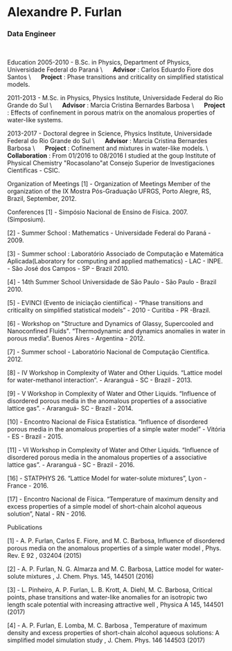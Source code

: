# **Alexandre P. Furlan**
### Data Engineer
&nbsp;
&nbsp;
&nbsp;

Education
2005-2010 - B.Sc. in Physics, Department of Physics, Universidade Federal do Paraná \\
&nbsp;&nbsp;&nbsp;&nbsp;        **Advisor** : Carlos Eduardo Fiore dos Santos \\
&nbsp;&nbsp;&nbsp;&nbsp;        **Project** : Phase transitions and criticality on simplified statistical models.

2011-2013 - M.Sc. in Physics, Physics Institute, Universidade Federal do Rio Grande do Sul \\
&nbsp;&nbsp;&nbsp;&nbsp;       **Advisor** : Marcia Cristina Bernardes Barbosa \\
&nbsp;&nbsp;&nbsp;&nbsp;       **Project** : Effects of confinement in porous matrix on the anomalous properties of water-like systems.

2013-2017 - Doctoral degree in Science, Physics Institute, Universidade Federal do Rio Grande do Sul \\
&nbsp;&nbsp;&nbsp;&nbsp;       **Advisor** : Marcia Cristina Bernardes Barbosa \\ 
&nbsp;&nbsp;&nbsp;&nbsp;       **Project**   : Cofinement and mixtures in water-like models. \\
&nbsp;&nbsp;&nbsp;&nbsp;       **Collaboration** : From 01/2016 to 08/2016 I studied at the goup Institute of 
Physical Chemistry "Rocasolano"at Consejo Superior de Investigaciones Científicas - CSIC.

Organization of Meetings
[1] - Organization of Meetings Member of the organization of the IX Mostra Pós-Graduação UFRGS, Porto Alegre, RS, Brazil, September, 2012.



Conferences
[1] - Simpósio Nacional de Ensino de Física. 2007. (Simposium).

[2] - Summer School : Mathematics - Universidade Federal do Paraná - 2009.

[3] - Summer school : Laboratório Associado de Computação e Matemática Aplicada(Laboratory for computing and applied mathematics) - LAC - INPE. - São José dos Campos - SP - Brazil 2010.

[4] - 14th Summer School Universidade de São Paulo - São Paulo - Brazil 2010.

[5] - EVINCI (Evento de iniciação cientiífica) - “Phase transitions and criticality on simplified statistical models” - 2010 - Curitiba - PR -Brazil.

[6] - Workshop on "Structure and Dynamics of Glassy, Supercooled and Nanoconfined Fluids". “Thermodynamic and dynamics anomalies in water in porous media”. Buenos Aires - Argentina - 2012.

[7] - Summer school - Laboratório Nacional de Computação Científica. 2012.

[8] - IV Workshop in Complexity of Water and Other Liquids. “Lattice model for water-methanol interaction”. - Araranguá - SC - Brazil - 2013.

[9] - V Workshop in Complexity of Water and Other Liquids. “Influence of disordered porous media in the anomalous properties of a associative lattice gas”. - Araranguá- SC - Brazil - 2014.

[10] - Encontro Nacional de Física Estatística. “Influence of disordered porous media in the anomalous properties of a simple water model” - Vitória - ES - Brazil - 2015.

[11] - VI Workshop in Complexity of Water and Other Liquids. “Influence of disordered porous media in the anomalous properties of a associative lattice gas”. - Araranguá - SC - Brazil - 2016.

[16] - STATPHYS 26. “Lattice Model for water-solute mixtures”, Lyon - France - 2016.

[17] - Encontro Nacional de Física. “Temperature of maximum density and excess properties of a simple model of short-chain alcohol aqueous solution”, Natal - RN - 2016.


Publications

[1] - A. P. Furlan, Carlos E. Fiore, and M. C. Barbosa, Influence of disordered porous media on the anomalous properties of a simple water model , Phys. Rev. E 92 , 032404 (2015)

[2] - A. P. Furlan, N. G. Almarza and M. C. Barbosa, Lattice model for water-solute mixtures , J. Chem. Phys. 145, 144501 (2016)

[3] - L. Pinheiro, A. P. Furlan, L. B. Krott, A. Diehl, M. C. Barbosa, Critical points, phase transitions and water-like anomalies for an isotropic two length scale potential with increasing attractive well , Physica A 145, 144501 (2017)

[4] - A. P. Furlan, E. Lomba, M. C. Barbosa , Temperature of maximum density and excess properties of short-chain alcohol aqueous solutions: A simplified model simulation study , J. Chem. Phys. 146 144503 (2017)
